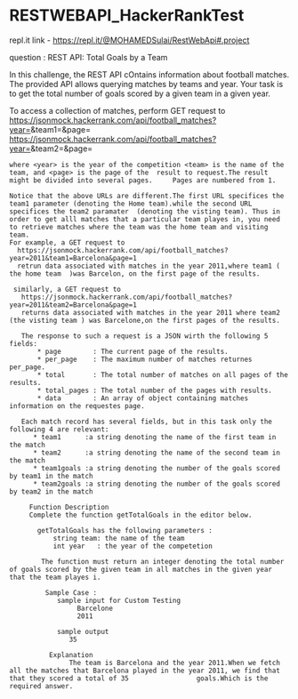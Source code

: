 # RESTWEBAPI_HackerRankTest

repl.it link -  https://repl.it/@MOHAMEDSulai/RestWebApi#.project 

question : 
   REST API: Total Goals by a Team

In this challenge, the REST API cOntains information about football matches. The provided API allows querying matches by teams and year. Your task is to get the total number of goals scored by a given team in a given year.

To access a collection of matches, perform GET request to 
    https://jsonmock.hackerrank.com/api/football_matches?year=<year>&team1=<team>&page=<page>
    https://jsonmock.hackerrank.com/api/football_matches?year=<year>&team2=<team>&page=<page>
    
    where <year> is the year of the competition <team> is the name of the team, and <page> is the page of the  result to request.The result might be divided into several pages.     Pages are numbered from 1.
    
    Notice that the above URLs are different.The first URL specifices the team1 parameter (denoting the Home team).while the second URL  specifices the team2 paramater  (denoting the visting team). Thus in order to get alll matches that a particular team playes in, you need to retrieve matches where the team was the home team and visiting team.
    For example, a GET request to 
      https://jsonmock.hackerrank.com/api/football_matches?year=2011&team1=Barcelona&page=1
      retrun data associated with matches in the year 2011,where team1 ( the home team  )was Barcelon, on the first page of the results.
      
     similarly, a GET request to 
       https://jsonmock.hackerrank.com/api/football_matches?year=2011&team2=Barcelona&page=1
       returns data associated with matches in the year 2011 where team2 (the visting team ) was Barcelone,on the first pages of the results.
       
       The response to such a request is a JSON wirth the following 5 fields:
           * page        : The current page of the results.
           * per_page    : The maximum number of matches returnes per_page.
           * total       : The total number of matches on all pages of the results.
           * total_pages : The total number of the pages with results.
           * data        : An array of object containing matches information on the requestes page.
         
       Each match record has several fields, but in this task only the following 4 are relevant:
          * team1      :a string denoting the name of the first team in the match
          * team2      :a string denoting the name of the second team in the match
          * team1goals :a string denoting the number of the goals scored by team1 in the match
          * team2goals :a string denoting the number of the goals scored by team2 in the match
          
         Function Description 
         Complete the function getTotalGoals in the editor below.
           
           getTotalGoals has the following parameters : 
               string team: the name of the team
               int year   : the year of the competetion
               
            The function must return an integer denoting the total number of goals scored by the given team in all matches in the given year that the team playes i.
            
             Sample Case : 
                sample input for Custom Testing 
                     Barcelone 
                     2011
                     
                sample output
                   35 
                   
              Explanation 
                   The team is Barcelona and the year 2011.When we fetch all the matches that Barcelona played in the year 2011, we find that that they scored a total of 35                 goals.Which is the required answer.
          
           
           



    
